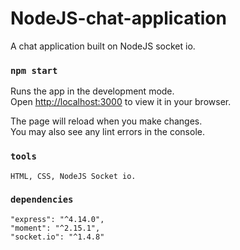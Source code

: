 # NodeJS-chat-application
A chat application built on NodeJS socket io.

### `npm start`

Runs the app in the development mode.\
Open [http://localhost:3000](http://localhost:3000) to view it in your browser.

The page will reload when you make changes.\
You may also see any lint errors in the console.

### `tools`
    HTML, CSS, NodeJS Socket io.

### `dependencies`
    "express": "^4.14.0",
    "moment": "^2.15.1",
    "socket.io": "^1.4.8"

